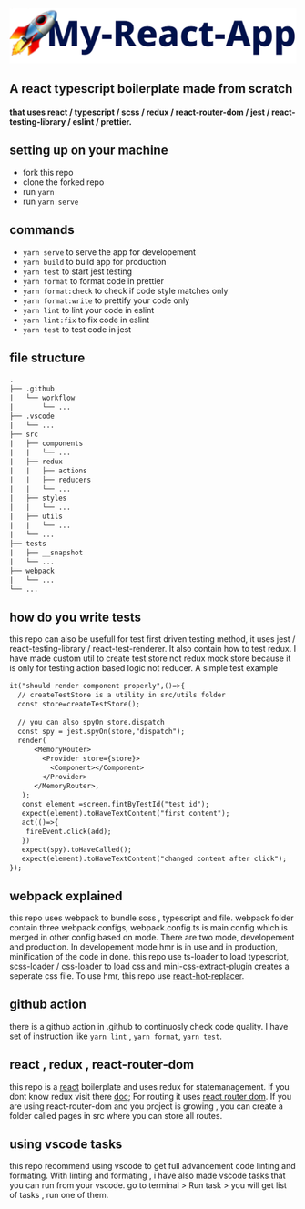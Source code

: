![logo](https://github.com/tanay-pingalkar/my-react-app/blob/main/public/logo.svg)

## A react typescript boilerplate made from scratch

<h4> that uses react / typescript / scss / redux / react-router-dom / jest / react-testing-library / eslint / prettier.</h4>

## setting up on your machine

- fork this repo
- clone the forked repo
- run `yarn`
- run `yarn serve`

## commands

- `yarn serve` to serve the app for developement
- `yarn build` to build app for production
- `yarn test` to start jest testing
- `yarn format` to format code in prettier
- `yarn format:check` to check if code style matches only
- `yarn format:write` to prettify your code only
- `yarn lint` to lint your code in eslint
- `yarn lint:fix` to fix code in eslint
- `yarn test` to test code in jest

## file structure
```
.
├── .github
|   └── workflow
|       └── ...
├── .vscode
|   └── ...
├── src
|   ├── components
|   |   └── ...
|   ├── redux
|   |   ├── actions
|   |   ├── reducers
|   |   └── ...
|   ├── styles
|   |   └── ...
|   ├── utils
|   |   └── ...
|   └── ...
├── tests
|   ├── __snapshot
|   └── ...
├── webpack
|   └── ...
└── ...
```

## how do you write tests
this repo can also be usefull for test first driven testing method, it uses jest / react-testing-library / react-test-renderer. It also contain how to test redux.
I have made custom util to create test store  not redux mock store because it is only for testing action based logic not reducer. A simple test example
``` tsx
it("should render component properly",()=>{
  // createTestStore is a utility in src/utils folder
  const store=createTestStore();
  
  // you can also spyOn store.dispatch
  const spy = jest.spyOn(store,"dispatch");
  render(
      <MemoryRouter>
        <Provider store={store}>
          <Component></Component>
        </Provider>
      </MemoryRouter>,
   );
   const element =screen.fintByTestId("test_id");
   expect(element).toHaveTextContent("first content");
   act(()=>{
    fireEvent.click(add);
   })
   expect(spy).toHaveCalled();
   expect(element).toHaveTextContent("changed content after click");
});
```

## webpack explained
this repo uses webpack to bundle scss , typescript and file. webpack folder contain three webpack configs, webpack.config.ts is main config which is merged in other config based on mode. There are two mode, developement and production. In developement mode hmr is in use and in production, minification of the code in done. this repo use ts-loader to load typescript, scss-loader / css-loader to load css and mini-css-extract-plugin creates a seperate css file. To use hmr, this repo use [react-hot-replacer](https://github.com/gaearon/react-hot-loader).

## github action
there is a github action in .github to continuosly check code quality. I have set of instruction like `yarn lint` , `yarn format`, `yarn test`.

## react , redux , react-router-dom
this repo is a [react](https://reactjs.org/) boilerplate and uses redux for statemanagement. If you dont know redux visit there [doc](https://redux.js.org/); For routing it uses [react router dom](https://reactrouter.com/web/guides/quick-start). If you are using react-router-dom and you project is growing , you can create a folder called pages in src where you can store all routes.


## using vscode tasks
this repo recommend using vscode to get full advancement code linting and formating. With linting and formating , i have also made vscode tasks that you can run from your vscode. go to terminal > Run task > you will get list of tasks , run one of them.
